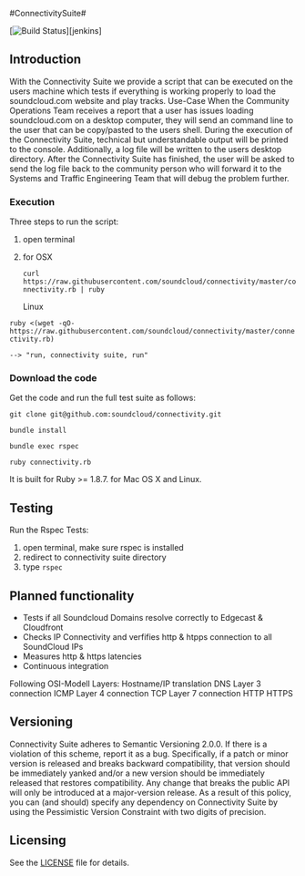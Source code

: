 #ConnectivitySuite#

[![Build Status]()][jenkins]

## Introduction
With the Connectivity Suite we provide a script that can be executed on the users machine which tests if everything is working properly to load the soundcloud.com website and play tracks.
Use-Case
When the Community Operations Team receives a report that a user has issues loading soundcloud.com on a desktop computer, they will send an command line to the user that can be copy/pasted to the users shell. During the execution of the Connectivity Suite, technical but understandable output will be printed to the console. Additionally, a log file will be written to the users desktop directory. After the Connectivity Suite has finished, the user will be asked to send the log file back to the community person who will forward it to the Systems and Traffic Engineering Team that will debug the problem further.

### Execution
Three steps to run the script:

 1. open terminal
 2. for OSX
 
    `curl https://raw.githubusercontent.com/soundcloud/connectivity/master/connectivity.rb | ruby`
    
    Linux
 
   `ruby <(wget -qO- https://raw.githubusercontent.com/soundcloud/connectivity/master/connectivity.rb)`
    
    --> "run, connectivity suite, run"

### Download the code
Get the code and run the full test suite as follows:

 `git clone git@github.com:soundcloud/connectivity.git`
 

 `bundle install`

 `bundle exec rspec`

 `ruby connectivity.rb`

It is built for Ruby >= 1.8.7. for Mac OS X and Linux.

## Testing
Run the Rspec Tests:

 1. open terminal, make sure rspec is installed
 2. redirect to connectivity suite directory
 3. type `rspec`


## Planned functionality
* Tests if all Soundcloud Domains resolve correctly to Edgecast & Cloudfront
* Checks IP Connectivity and verfifies http & htpps connection to all SoundCloud IPs
* Measures http & https latencies
* Continuous integration

Following OSI-Modell Layers:
    Hostname/IP translation
    DNS
    Layer 3 connection
    ICMP
    Layer 4 connection
    TCP
    Layer 7 connection
    HTTP
    HTTPS


## Versioning
Connectivity Suite adheres to Semantic Versioning 2.0.0. If there is a violation of this scheme, report it as a bug. Specifically, if a patch or minor version is
released and breaks backward compatibility, that version should be immediately yanked and/or a new version should be immediately released that restores
compatibility. Any change that breaks the public API will only be introduced at a major-version release. As a result of this policy, you can (and should)
specify any dependency on Connectivity Suite by using the Pessimistic Version Constraint with two digits of precision.

## Licensing
See the [LICENSE](https://github.com/soundcloud/connectivity/blob/master/%20LICENSE.md) file for details.
